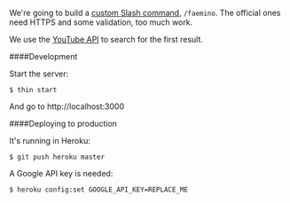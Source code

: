 We're going to build a [custom Slash command][1], `/faemino`. The official ones need HTTPS and some validation, too much work.

We use the [YouTube API][2] to search for the first result.

####Development

Start the server:

    $ thin start

And go to http://localhost:3000

####Deploying to production

It's running in Heroku:

    $ git push heroku master

A Google API key is needed:

    $ heroku config:set GOOGLE_API_KEY=REPLACE_ME


[1]: https://api.slack.com/slash-commands
[2]: https://developers.google.com/youtube/v3/docs/search/list#examples